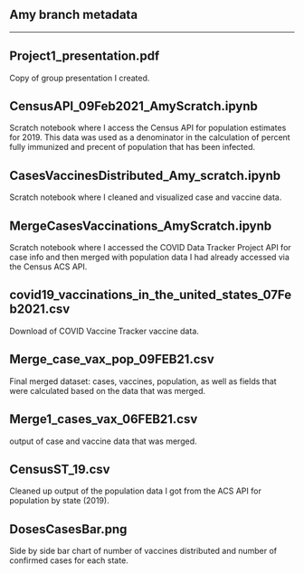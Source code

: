 ## Amy branch metadata
------------------------------------------------------------

## Project1_presentation.pdf
Copy of group presentation I created.

## CensusAPI_09Feb2021_AmyScratch.ipynb
Scratch notebook where I access the Census API for population estimates for 2019. This data was used as a denominator in the calculation of percent fully immunized and precent of population that has been infected.

## CasesVaccinesDistributed_Amy_scratch.ipynb
Scratch notebook where I cleaned and visualized case and vaccine data.

## MergeCasesVaccinations_AmyScratch.ipynb
Scratch notebook where I accessed the COVID Data Tracker Project API for case info and then merged with population data I had already accessed via the Census ACS API.

## covid19_vaccinations_in_the_united_states_07Feb2021.csv
Download of COVID Vaccine Tracker vaccine data.

## Merge_case_vax_pop_09FEB21.csv
Final merged dataset: cases, vaccines, population, as well as fields that were calculated based on the data that was merged.

## Merge1_cases_vax_06FEB21.csv
output of case and vaccine data that was merged.

## CensusST_19.csv
Cleaned up output of the population data I got from the ACS API for population by state (2019).

## DosesCasesBar.png
Side by side bar chart of number of vaccines distributed and number of confirmed cases for each state.
